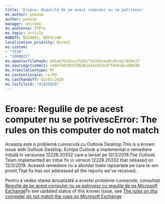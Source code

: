 ```yaml
---
title: 'Eroare: Regulile de pe acest computer nu se potrivesc'
ms.author: pebaum
author: pebaum
manager: mnirkhe
ms.audience: ITPro
ms.topic: article
ROBOTS: NOINDEX, NOFOLLOW
localization_priority: Normal
ms.custom:
- "3518"
- "1800021"
ms.openlocfilehash: b56a676181ec551bc7943d5eea0c49cd279d9e37
ms.sourcegitcommit: 1e66f4850b0f06db1d1be82dc97f849abca80d38
ms.translationtype: MT
ms.contentlocale: ro-RO
ms.lasthandoff: 02/07/2020
ms.locfileid: "41855828"
---
```

# <a name="error-the-rules-on-this-computer-do-not-match"></a><span data-ttu-id="eb0e1-102">Eroare: Regulile de pe acest computer nu se potrivesc</span><span class="sxs-lookup"><span data-stu-id="eb0e1-102">Error: The rules on this computer do not match</span></span>

<span data-ttu-id="eb0e1-103">Aceasta este o problemă cunoscută cu Outlook Desktop.</span><span class="sxs-lookup"><span data-stu-id="eb0e1-103">This is a known issue with Outlook Desktop.</span></span> <span data-ttu-id="eb0e1-104">Echipa Outlook a implementat o remediere inițială în versiunea 12228.20332 care a lansat pe 12/3/2019.</span><span class="sxs-lookup"><span data-stu-id="eb0e1-104">The Outlook Team implemented an initial fix in version 12228.20332 that released on 12/3/2019.</span></span> <span data-ttu-id="eb0e1-105">Această remediere nu a abordat toate rapoartele pe care le-am primit.</span><span class="sxs-lookup"><span data-stu-id="eb0e1-105">That fix has not addressed all the reports we've received.</span></span>

<span data-ttu-id="eb0e1-106">Pentru a vedea starea actualizată a acestei probleme cunoscute, consultați [Regulile de pe acest computer nu se potrivesc cu regulile de pe Microsoft Exchange](https://support.office.com/article/d032e037-b224-429e-b325-633afde9b5f0)</span><span class="sxs-lookup"><span data-stu-id="eb0e1-106">To see updated status of this known issue, see [The rules on this computer do not match the rules on Microsoft Exchange](https://support.office.com/article/d032e037-b224-429e-b325-633afde9b5f0)</span></span>